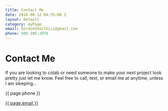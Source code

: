 ```yaml
---
title: Contact Me
date: 2018-06-12 04:35:00 Z
layout: default
category: myPage
email: GordonGSmithiii@gmail.com
phone: 509.385.2976
---
```


<div class="contactDiv">

<div class="contactHeader">


<h1 class="title is-3">Contact Me</h1>

<p>If you are looking to colab or need someone to make your next project look pretty just let me know. Feel free to call, text, or email me at anytime, unless I am sleeping...</p>

</div>

<div class="contactInfo">


<p><i class="fa fa-phone" aria-hidden="true"></i> {{ page.phone }}</p>

</div>




<div class="contactInfo">

<a href="mailto:{{page.email}}"><p><i class="fa fa-envelope" aria-hidden="true"></i> {{ page.email }}</p></a>


</div>


</div>